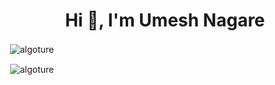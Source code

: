 <h1 align="center">Hi 👋, I'm Umesh Nagare</h1>


<p>&nbsp;<img align="center" src="https://github-readme-stats.vercel.app/api?username=algoture&show_icons=true&locale=en" alt="algoture" /></p>


<p>&nbsp;<img align="center" src="https://github-readme-streak-stats.herokuapp.com/?user=Algoture&theme=default&hide_border=false" alt="algoture" /></p>




 
 

